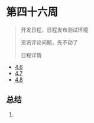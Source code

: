#  第四十六周

>开发日程，日程发布测试环境
>
>资讯评论问题，先不动了
>
>日程详情

- [4.6](4.6.md)
- [4.7](4.7.md)
- [4.8](4.8.md)

## 总结

1. 

